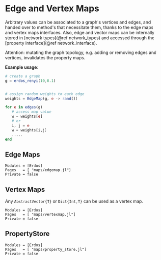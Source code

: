 # Edge and Vertex Maps

Arbitrary values can be associated to a graph's vertices and edges, and handed
over to method's that necessitate them, thanks to the edge maps and vertex maps
interfaces. Also, edge and vector maps can be internally stored in
[network types](@ref network_types) and accessed through the
[property interface](@ref network_interface).

Attention: mutating the graph topology, e.g. adding or removing edges and vertices, invalidates the 
property maps.

**Example usage**:

```julia
# create a graph
g = erdos_renyi(10,0.1)


# assign random weights to each edge
weights = EdgeMap(g, e -> rand())

for e in edges(g)
   # access map value
   w = weights[e]
   # or 
   i, j = e
   w = weights[i,j]
   .....
end
```

## Edge Maps

```@autodocs
Modules = [Erdos]
Pages   = [ "maps/edgemap.jl"]
Private = false
```

## Vertex Maps

Any `AbstractVector{T}` or `Dict{Int,T}` can be used as a vertex map.

```@autodocs
Modules = [Erdos]
Pages   = [ "maps/vertexmap.jl"]
Private = false
```

## PropertyStore

```@autodocs
Modules = [Erdos]
Pages   = [ "maps/property_store.jl"]
Private = false
```

